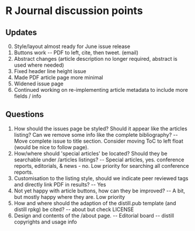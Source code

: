 # R Journal discussion points

## Updates

0. Style/layout almost ready for June issue release
1. Buttons work
-- PDF to left, cite, then tweet. (email)
2. Abstract changes (article description no longer required, abstract is used where needed)
3. Fixed header line height issue
4. Made PDF article page more minimal
5. Widened issue page
6. Continued working on re-implementing article metadata to include more fields / info

## Questions

1. How should the issues page be styled? Should it appear like the articles listing? Can we remove some info like the complete bibliography?
-- Move complete issue to title section. Consider moving ToC to left float (would be nice to follow page).
2. How/where should 'special articles' be located? Should they be searchable under /articles listings?
-- Special articles, yes. conference reports, editorials, & news - no. Low priority for searching all conference reports.
3. Customisation to the listing style, should we indicate peer reviewed tags and directly link PDF in results?
-- Yes
4. Not yet happy with article buttons, how can they be improved?
-- A bit, but mostly happy where they are. Low priority
5. How and where should the adaption of the distill.pub template (and distill rpkg) be cited?
-- about but check LICENSE
6. Design and contents of the /about page.
-- Editorial board
-- distill copyrights and usage info
